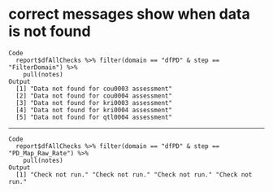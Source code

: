 # correct messages show when data is not found

    Code
      report$dfAllChecks %>% filter(domain == "dfPD" & step == "FilterDomain") %>%
        pull(notes)
    Output
      [1] "Data not found for cou0003 assessment"
      [2] "Data not found for cou0004 assessment"
      [3] "Data not found for kri0003 assessment"
      [4] "Data not found for kri0004 assessment"
      [5] "Data not found for qtl0004 assessment"

---

    Code
      report$dfAllChecks %>% filter(domain == "dfPD" & step == "PD_Map_Raw_Rate") %>%
        pull(notes)
    Output
      [1] "Check not run." "Check not run." "Check not run." "Check not run."

